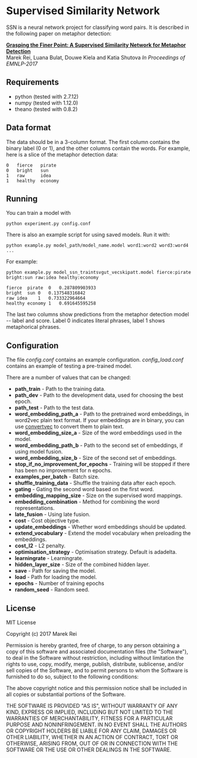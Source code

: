 Supervised Similarity Network
=============================

SSN is a neural network project for classifying word pairs. It is described in the following paper on metaphor detection:

[**Grasping the Finer Point: A Supervised Similarity Network for Metaphor Detection**](http://aclweb.org/anthology/D/D17/D17-1162.pdf)  
Marek Rei, Luana Bulat, Douwe Kiela and Katia Shutova
*In Proceedings of EMNLP-2017*

Requirements
------------

* python (tested with 2.7.12)
* numpy (tested with 1.12.0)
* theano (tested with 0.8.2)

Data format
-----------

The data should be in a 3-column format. The first column contains the binary label (0 or 1), and the other columns contain the words. For example, here is a slice of the metaphor detection data:

    0   fierce   pirate
    0   bright   sun
    1   raw      idea
    1   healthy  economy


Running
-------

You can train a model with

    python experiment.py config.conf

There is also an example script for using saved models. Run it with:

    python example.py model_path/model_name.model word1:word2 word3:word4 ...

For example:

    python example.py model_ssn_traintsvgut_vecskipatt.model fierce:pirate bright:sun raw:idea healthy:economy

    fierce	pirate	0	0.287809903933
    bright	sun	0	0.137548316842
    raw	idea	1	0.733322964664
    healthy	economy	1	0.691645595258

The last two columns show predictions from the metaphor detection model -- label and score. Label 0 indicates literal phrases, label 1 shows metaphorical phrases.





Configuration
-------------

The file *config.conf* contains an example configuration. *config_load.conf* contains an example of testing a pre-trained model.

There are a number of values that can be changed:

* **path_train** - Path to the training data.
* **path_dev** - Path to the development data, used for choosing the best epoch.
* **path_test** - Path to the test data.
* **word_embedding_path_a** - Path to the pretrained word embeddings, in word2vec plain text format. If your embeddings are in binary, you can use [convertvec](https://github.com/marekrei/convertvec) to convert them to plain text.
* **word_embedding_size_a** - Size of the word embeddings used in the model.
* **word_embedding_path_b** - Path to the second set of embeddings, if using model fusion.
* **word_embedding_size_b** - Size of the second set of embeddings.
* **stop_if_no_improvement_for_epochs** - Training will be stopped if there has been no improvement for n epochs.
* **examples_per_batch** - Batch size.
* **shuffle_training_data** - Shuffle the training data after each epoch.
* **gating** - Gating the second word based on the first word.
* **embedding_mapping_size** - Size on the supervised word mappings.
* **embedding_combination** - Method for combining the word representations.
* **late_fusion** - Using late fusion.
* **cost** - Cost objective type.
* **update_embeddings** - Whether word embeddings should be updated. 
* **extend_vocabulary** - Extend the model vocabulary when preloading the embeddings.
* **cost_l2** - L2 penalty.
* **optimisation_strategy** - Optimisation strategy. Default is adadelta.
* **learningrate** - Learningrate.
* **hidden_layer_size** - Size of the combined hidden layer.
* **save** - Path for saving the model.
* **load** - Path for loading the model.
* **epochs** - Number of training epochs
* **random_seed** - Random seed.



License
---------------------------

MIT License

Copyright (c) 2017 Marek Rei

Permission is hereby granted, free of charge, to any person obtaining a copy of this software and associated documentation files (the "Software"), to deal in the Software without restriction, including without limitation the rights to use, copy, modify, merge, publish, distribute, sublicense, and/or sell copies of the Software, and to permit persons to whom the Software is furnished to do so, subject to the following conditions:

The above copyright notice and this permission notice shall be included in all copies or substantial portions of the Software.

THE SOFTWARE IS PROVIDED "AS IS", WITHOUT WARRANTY OF ANY KIND, EXPRESS OR IMPLIED, INCLUDING BUT NOT LIMITED TO THE WARRANTIES OF MERCHANTABILITY, FITNESS FOR A PARTICULAR PURPOSE AND NONINFRINGEMENT. IN NO EVENT SHALL THE AUTHORS OR COPYRIGHT HOLDERS BE LIABLE FOR ANY CLAIM, DAMAGES OR OTHER LIABILITY, WHETHER IN AN ACTION OF CONTRACT, TORT OR OTHERWISE, ARISING FROM, OUT OF OR IN CONNECTION WITH THE SOFTWARE OR THE USE OR OTHER DEALINGS IN THE SOFTWARE.
